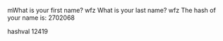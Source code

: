 mWhat is your first name? wfz
What is your last name?  wfz
The hash of your name is: 2702068


hashval
12419
